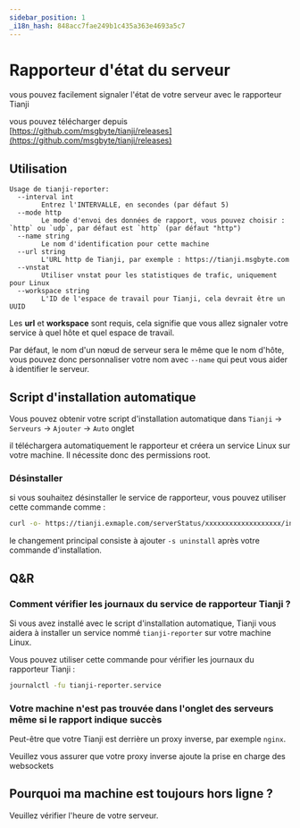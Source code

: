 ```yaml
---
sidebar_position: 1
_i18n_hash: 848acc7fae249b1c435a363e4693a5c7
---
```

# Rapporteur d'état du serveur

vous pouvez facilement signaler l'état de votre serveur avec le rapporteur Tianji

vous pouvez télécharger depuis [https://github.com/msgbyte/tianji/releases](https://github.com/msgbyte/tianji/releases)

## Utilisation

```
Usage de tianji-reporter:
  --interval int
        Entrez l'INTERVALLE, en secondes (par défaut 5)
  --mode http
        Le mode d'envoi des données de rapport, vous pouvez choisir : `http` ou `udp`, par défaut est `http` (par défaut "http")
  --name string
        Le nom d'identification pour cette machine
  --url string
        L'URL http de Tianji, par exemple : https://tianji.msgbyte.com
  --vnstat
        Utiliser vnstat pour les statistiques de trafic, uniquement pour Linux
  --workspace string
        L'ID de l'espace de travail pour Tianji, cela devrait être un UUID
```

Les **url** et **workspace** sont requis, cela signifie que vous allez signaler votre service à quel hôte et quel espace de travail.

Par défaut, le nom d'un nœud de serveur sera le même que le nom d'hôte, vous pouvez donc personnaliser votre nom avec `--name` qui peut vous aider à identifier le serveur.

## Script d'installation automatique

Vous pouvez obtenir votre script d'installation automatique dans `Tianji` -> `Serveurs` -> `Ajouter` -> `Auto` onglet

il téléchargera automatiquement le rapporteur et créera un service Linux sur votre machine. Il nécessite donc des permissions root.

### Désinstaller

si vous souhaitez désinstaller le service de rapporteur, vous pouvez utiliser cette commande comme :
```bash
curl -o- https://tianji.exmaple.com/serverStatus/xxxxxxxxxxxxxxxxxxx/install.sh?url=https://tianji.example.com | sudo bash -s uninstall
``` 

le changement principal consiste à ajouter `-s uninstall` après votre commande d'installation.

## Q&R

### Comment vérifier les journaux du service de rapporteur Tianji ?

Si vous avez installé avec le script d'installation automatique, Tianji vous aidera à installer un service nommé `tianji-reporter` sur votre machine Linux.

Vous pouvez utiliser cette commande pour vérifier les journaux du rapporteur Tianji :

```bash
journalctl -fu tianji-reporter.service
```

### Votre machine n'est pas trouvée dans l'onglet des serveurs même si le rapport indique succès

Peut-être que votre Tianji est derrière un proxy inverse, par exemple `nginx`.

Veuillez vous assurer que votre proxy inverse ajoute la prise en charge des websockets

## Pourquoi ma machine est toujours hors ligne ?

Veuillez vérifier l'heure de votre serveur.
